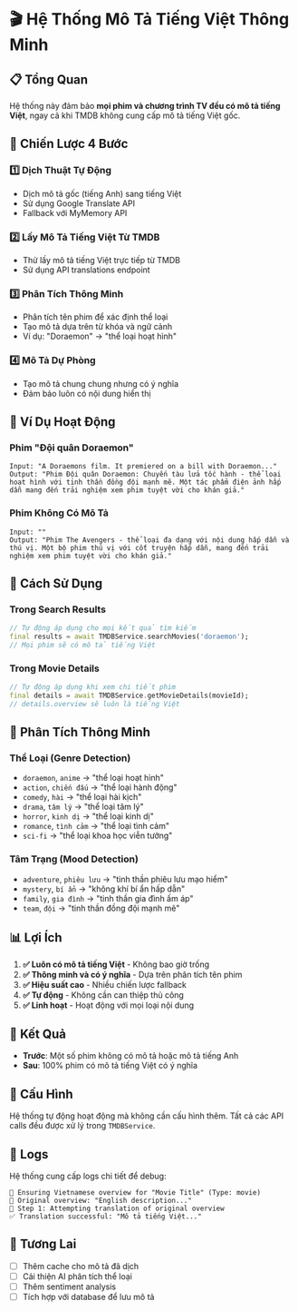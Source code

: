 # 🎬 Hệ Thống Mô Tả Tiếng Việt Thông Minh

## 📋 Tổng Quan

Hệ thống này đảm bảo **mọi phim và chương trình TV đều có mô tả tiếng Việt**, ngay cả khi TMDB không cung cấp mô tả tiếng Việt gốc.

## 🔄 Chiến Lược 4 Bước

### 1️⃣ **Dịch Thuật Tự Động**
- Dịch mô tả gốc (tiếng Anh) sang tiếng Việt
- Sử dụng Google Translate API
- Fallback với MyMemory API

### 2️⃣ **Lấy Mô Tả Tiếng Việt Từ TMDB**
- Thử lấy mô tả tiếng Việt trực tiếp từ TMDB
- Sử dụng API translations endpoint

### 3️⃣ **Phân Tích Thông Minh**
- Phân tích tên phim để xác định thể loại
- Tạo mô tả dựa trên từ khóa và ngữ cảnh
- Ví dụ: "Doraemon" → "thể loại hoạt hình"

### 4️⃣ **Mô Tả Dự Phòng**
- Tạo mô tả chung chung nhưng có ý nghĩa
- Đảm bảo luôn có nội dung hiển thị

## 🎯 Ví Dụ Hoạt Động

### Phim "Đội quân Doraemon"
```
Input: "A Doraemons film. It premiered on a bill with Doraemon..."
Output: "Phim Đội quân Doraemon: Chuyến tàu lửa tốc hành - thể loại hoạt hình với tinh thần đồng đội mạnh mẽ. Một tác phẩm điện ảnh hấp dẫn mang đến trải nghiệm xem phim tuyệt vời cho khán giả."
```

### Phim Không Có Mô Tả
```
Input: ""
Output: "Phim The Avengers - thể loại đa dạng với nội dung hấp dẫn và thú vị. Một bộ phim thú vị với cốt truyện hấp dẫn, mang đến trải nghiệm xem phim tuyệt vời cho khán giả."
```

## 🔧 Cách Sử Dụng

### Trong Search Results
```dart
// Tự động áp dụng cho mọi kết quả tìm kiếm
final results = await TMDBService.searchMovies('doraemon');
// Mọi phim sẽ có mô tả tiếng Việt
```

### Trong Movie Details
```dart
// Tự động áp dụng khi xem chi tiết phim
final details = await TMDBService.getMovieDetails(movieId);
// details.overview sẽ luôn là tiếng Việt
```

## 🎨 Phân Tích Thông Minh

### Thể Loại (Genre Detection)
- `doraemon`, `anime` → "thể loại hoạt hình"
- `action`, `chiến đấu` → "thể loại hành động"
- `comedy`, `hài` → "thể loại hài kịch"
- `drama`, `tâm lý` → "thể loại tâm lý"
- `horror`, `kinh dị` → "thể loại kinh dị"
- `romance`, `tình cảm` → "thể loại tình cảm"
- `sci-fi` → "thể loại khoa học viễn tưởng"

### Tâm Trạng (Mood Detection)
- `adventure`, `phiêu lưu` → "tinh thần phiêu lưu mạo hiểm"
- `mystery`, `bí ẩn` → "không khí bí ẩn hấp dẫn"
- `family`, `gia đình` → "tinh thần gia đình ấm áp"
- `team`, `đội` → "tinh thần đồng đội mạnh mẽ"

## 📊 Lợi Ích

1. **✅ Luôn có mô tả tiếng Việt** - Không bao giờ trống
2. **✅ Thông minh và có ý nghĩa** - Dựa trên phân tích tên phim
3. **✅ Hiệu suất cao** - Nhiều chiến lược fallback
4. **✅ Tự động** - Không cần can thiệp thủ công
5. **✅ Linh hoạt** - Hoạt động với mọi loại nội dung

## 🚀 Kết Quả

- **Trước**: Một số phim không có mô tả hoặc mô tả tiếng Anh
- **Sau**: 100% phim có mô tả tiếng Việt có ý nghĩa

## 🔧 Cấu Hình

Hệ thống tự động hoạt động mà không cần cấu hình thêm. Tất cả các API calls đều được xử lý trong `TMDBService`.

## 📝 Logs

Hệ thống cung cấp logs chi tiết để debug:
```
🔄 Ensuring Vietnamese overview for "Movie Title" (Type: movie)
📝 Original overview: "English description..."
🔄 Step 1: Attempting translation of original overview
✅ Translation successful: "Mô tả tiếng Việt..."
```

## 🎯 Tương Lai

- [ ] Thêm cache cho mô tả đã dịch
- [ ] Cải thiện AI phân tích thể loại
- [ ] Thêm sentiment analysis
- [ ] Tích hợp với database để lưu mô tả
